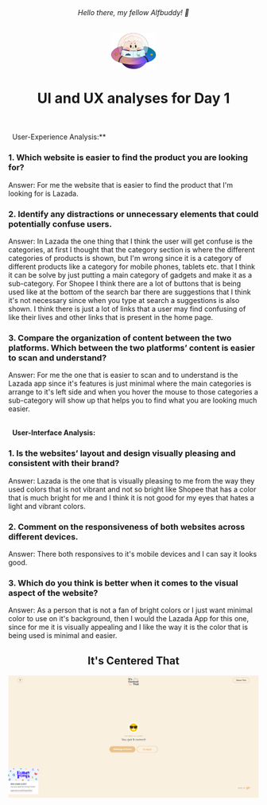 ## <h6 align=center> Hello there, my fellow Alfbuddy! 💖 </h6>

<p align=center>
<img width="90px" src="../../assets/alf/alf-ufo.png"> <br/>
</p>

<!-- You've made it—great job! Now, here's the scoop: this markdown file is your **canvas**. Customize it; let your creativity flow!

Remember, you're free to add your personal touch, but keep the sacred requirements intact; they are the guardians of order here. This markdown file should or may include: -->


#### <h1 align = center> UI and UX analyses for Day 1 </h1>

<br/><br/>
&nbsp;&nbsp;User-Experience Analysis:**<br/>

<h3>1. Which website is easier to find the product you are looking for?<br/></h3>
Answer: 
For me the website that is easier to find the product that I'm looking for is Lazada.<br/>

<h3>2. Identify any distractions or unnecessary elements that could potentially confuse users.<br/> </h3>
Answer:
In Lazada the one thing that I think the user will get confuse is the categories, at first I thought that the category section is where the different categories of products is shown, but I'm wrong since it is a category of different products like a category for mobile phones, tablets etc. that I think it can be solve by just putting a main category of gadgets and make it as a sub-category. For Shopee I think there are a lot of buttons that is being used like at the bottom of the search bar there are suggestions that I think it's not necessary since when you type at search a suggestions is also shown. I think there is just a lot of links that a user may find confusing of like their lives and other links that is present in the home page. 

<h3>3. Compare the organization of content between the two platforms. Which between the two platforms’ content is easier to scan and understand?<br/> </h3>
Answer: 
For me the one that is easier to scan and to understand is the Lazada app since it's features is just minimal where the main categories is arrange to it's left side and when you hover the mouse to those categories a sub-category will show up that helps you to find what you are looking much easier.

<br/> &nbsp;&nbsp;**User-Interface Analysis:**

<h3>1. Is the websites’ layout and design visually pleasing and consistent with their brand?<br/> </h3>
Answer:
Lazada is the one that is visually pleasing to me from the way they used colors that is not vibrant and not so bright like Shopee that has a color that is much bright for me and I think it is not good for my eyes that hates a light and vibrant colors.
    
<h3>2. Comment on the responsiveness of both websites across different devices.<br/></h3>
Answer:
There both responsives to it's mobile devices and I can say it looks good.
    
<h3>3. Which do you think is better when it comes to the visual aspect of the website?<br/> </h3>
Answer:
As a person that is not a fan of bright colors or I just want minimal color to use on it's background, then I would the Lazada App for this one, since for me it is visually appealing and I like the way it is the color that is being used is minimal and easier.
    
<br>

<h2 align=center> It's Centered That </h2>

<img src="../../assets/photos/day01-game.png">



<!--#### 2. An **optional** screenshot of playing the game **"It's Centred That"** and your feedback

<br>Ready to include your output for **Day 1**? Let the customization begin! 🚀✨ -->

<!-- You may now delete and modify the content of this file -->
